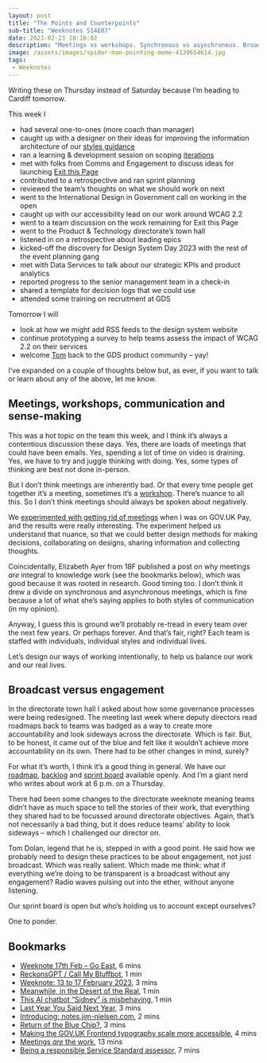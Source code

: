 ```yaml
---
layout: post
title: "The Points and Counterpoints"
sub-title: "Weeknotes S14E07"
date: 2023-02-23 18:16:02
description: "Meetings vs workshops. Synchronous vs asynchronous. Broadcast vs engagement."
image: /assets/images/spider-man-pointing-meme-4130654614.jpg
tags:
 - Weeknotes
---
```


Writing these on Thursday instead of Saturday because I’m heading to Cardiff tomorrow. 

This week I

- had several one-to-ones (more coach than manager)
- caught up with a designer on their ideas for improving the information architecture of our [styles guidance](https://design-system.service.gov.uk/styles/)
- ran a learning & development session on scoping [iterations](https://about.gitlab.com/blog/2021/12/01/dont-confuse-these-twelve-shortcuts-with-iteration/)
- met with folks from Comms and Engagement to discuss ideas for launching [Exit this Page](https://github.com/alphagov/govuk-design-system-backlog/issues/213)
- contributed to a retrospective and ran sprint planning
- reviewed the team’s thoughts on what we should work on next
- went to the International Design in Government call on working in the open
- caught up with our accessibility lead on our work around WCAG 2.2
- went to a team discussion on the work remaining for Exit this Page
- went to the Product & Technology directorate’s town hall
- listened in on a retrospective about leading epics
- kicked-off the discovery for Design System Day 2023 with the rest of the event planning gang
- met with Data Services to talk about our strategic KPIs and product analytics
- reported progress to the senior management team in a check-in
- shared a template for decision logs that we could use
- attended some training on recruitment at GDS

Tomorrow I will

- look at how we might add RSS feeds to the design system website
- continue prototyping a survey to help teams assess the impact of WCAG 2.2 on their services
- welcome [Tom](https://www.leaningforward.com) back to the GDS product community – yay!

I’ve expanded on a couple of thoughts below but, as ever, if you want to talk or learn about any of the above, let me know. 

## Meetings, workshops, communication and sense-making

This was a hot topic on the team this week, and I think it’s always a contentious discussion these days. Yes, there are loads of meetings that could have been emails. Yes, spending a lot of time on video is draining. Yes, we have to try and juggle thinking with doing. Yes, some types of thinking are best not done in-person.

But I don’t think meetings are inherently bad. Or that every time people get together it’s a meeting, sometimes it’s a [workshop](https://www.nngroup.com/articles/workshops-vs-meetings/). There’s nuance to all this. So I don’t think meetings should always be spoken about negatively. 

We [experimented with getting rid of meetings](https://gds.blog.gov.uk/2020/10/07/what-happened-when-we-stopped-having-meetings-and-sending-emails/) when I was on GOV.UK Pay, and the results were really interesting. The experiment helped us understand that nuance, so that we could better design methods for making decisions, collaborating on designs, sharing information and collecting thoughts. 

Coincidentally, Elizabeth Ayer from 18F published a post on why meetings _are_ integral to knowledge work (see the bookmarks below), which was good because it was rooted in research. Good timing too. I don’t think it drew a divide on synchronous and asynchronous meetings, which is fine because a lot of what she’s saying applies to both styles of communication (in my opinion).

Anyway, I guess this is ground we’ll probably re-tread in every team over the next few years. Or perhaps forever. And that’s fair, right? Each team is staffed with individuals, individual styles and individual lives. 

Let’s design our ways of working intentionally, to help us balance our work and our real lives. 

## Broadcast versus engagement 

In the directorate town hall I asked about how some governance processes were being redesigned. The meeting last week where deputy directors read roadmaps back to teams was badged as a way to create more accountability and look sideways across the directorate. Which is fair. But, to be honest, it came out of the blue and felt like it wouldn’t achieve more accountability on its own. There had to be other changes in mind, surely?

For what it’s worth, I think it’s a good thing in general. We have our [roadmap](https://design-system.service.gov.uk/community/roadmap/), [backlog](https://github.com/alphagov/govuk-design-system-backlog/issues) and [sprint board](https://github.com/orgs/alphagov/projects/53/views/36) available openly. And I’m a giant nerd who writes about work at 6 p.m. on a Thursday. 

There had been some changes to the directorate weeknote meaning teams didn’t have as much space to tell the stories of their work, that everything they shared had to be focussed around directorate objectives. Again, that’s not necessarily a bad thing, but it does reduce teams’ ability to look sideways – which I challenged our director on.

Tom Dolan, legend that he is, stepped in with a good point. He said how we probably need to design these practices to be about engagement, not just broadcast. Which was really salient. Which made me think: what if everything we’re doing to be transparent is a broadcast without any engagement? Radio waves pulsing out into the ether, without anyone listening.

Our sprint board is open but who’s holding us to account except ourselves?

One to ponder.

## Bookmarks

- [Weeknote 17th Feb – Go East](https://www.leaningforward.com/blog/2023/02/weeknote-17th-feb-go-east/), 6 mins
- [ReckonsGPT / Call My Bluffbot](https://petafloptimism.com/2023/02/19/reckonsgpt-call-my-bluffbot/), 1 min
- [Weeknote: 13 to 17 February 2023](https://blog.mattedgar.com/2023/02/19/weeknote-13-to-17-february-2023/), 3 mins
- [Meanwhile, in the Desert of the Real](https://www.jwz.org/blog/2023/02/meanwhile-in-the-desert-of-the-real/), 1 min
- [This AI chatbot “Sidney” is misbehaving](https://simonwillison.net/2023/Feb/20/this-ai-chatbot-sidney-is-misbehaving-nov-23-2022-microsoft-comm/), 1 min
- [Last Year You Said Next Year](https://linear.app/change), 3 mins
- [Introducing: notes.jim-nielsen.com](https://blog.jim-nielsen.com/2023/notes-dot-jim-nielsen-dot-com/), 2 mins
- [Return of the Blue Chip?](https://www.foundbyfew.com/blog/return-of-the-blue-chip), 3 mins
- [Making the GOV.UK Frontend typography scale more accessible](https://designnotes.blog.gov.uk/2022/12/12/making-the-gov-uk-frontend-typography-scale-more-accessible/), 4 mins
- [Meetings *are* the work](https://medium.com/@ElizAyer/meetings-are-the-work-9e429dde6aa3), 13 mins
- [Being a responsible Service Standard assessor](https://www.vickyteinaki.com/blog/being-a-responsible-service-assessor/), 7 mins
